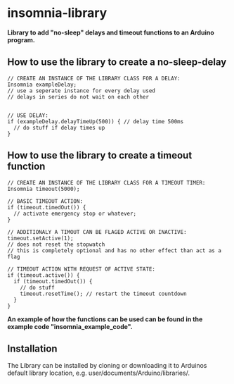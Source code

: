 # insomnia-library 

**Library to add "no-sleep" delays and timeout functions to an Arduino program.**


How to use the library to create a no-sleep-delay
-------------------------------------------------
	// CREATE AN INSTANCE OF THE LIBRARY CLASS FOR A DELAY:
	Insomnia exampleDelay;
	// use a seperate instance for every delay used
	// delays in series do not wait on each other
	
	
	// USE DELAY:
	if (exampleDelay.delayTimeUp(500)) { // delay time 500ms
	  // do stuff if delay times up
	}
	
How to use the library to create a timeout function
------------------------------------------------
	// CREATE AN INSTANCE OF THE LIBRARY CLASS FOR A TIMEOUT TIMER:
	Insomnia timeout(5000);

	// BASIC TIMEOUT ACTION:
	if (timeout.timedOut()) {
	  // activate emergency stop or whatever;
	}
  	
	// ADDITIONALY A TIMOUT CAN BE FLAGED ACTIVE OR INACTIVE:
	timeout.setActive(1); 
	// does not reset the stopwatch
  	// this is completely optional and has no other effect than act as a flag
	
	// TIMEOUT ACTION WITH REQUEST OF ACTIVE STATE:
	if (timeout.active()) {
	  if (timeout.timedOut()) { 
	    // do stuff
	    timeout.resetTime(); // restart the timeout countdown
	  }
	}

 **An example of how the functions can be used can be found in the example code "insomnia_example_code".**	

Installation
------------
The Library can be installed by cloning or downloading it to Arduinos default library location, e.g. user/documents/Arduino/libraries/.

